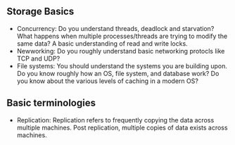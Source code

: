 ## Storage Basics
* Concurrency: Do you understand threads, deadlock and starvation? What happens when multiple processes/threads are trying to modify the same data? A basic understanding of read and write locks.
* Newworking: Do you roughly understand basic networking protocls like TCP and UDP?
* File systems: You should understand the systems you are building upon. Do you know roughly how an OS, file system, and database work? Do you know about the various levels of caching in a modern OS?

## Basic terminologies
* Replication: Replication refers to frequently copying the data across multiple machines. Post replication, multiple copies of data exists across machines. 